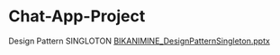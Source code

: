 # Chat-App-Project



Design Pattern SINGLOTON 
[BIKANIMINE_DesignPatternSingleton.pptx](https://github.com/AMINAKIM/Chat-App-Project/files/12807920/BIKANIMINE_DesignPatternSingleton.pptx)
